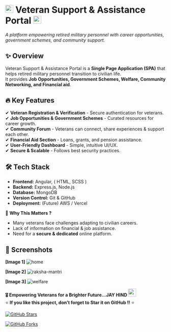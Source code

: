 # <img src="https://upload.wikimedia.org/wikipedia/en/4/41/Flag_of_India.svg" width="25px" hight="24px"> Veteran Support & Assistance Portal <img src="https://upload.wikimedia.org/wikipedia/en/4/41/Flag_of_India.svg" width="25px" hight="24px">    
 
*A platform empowering retired military personnel with career opportunities, government schemes, and community support.*  

## ✨ **Overview**
Veteran Support & Assistance Portal is a **Single Page Application (SPA)** that helps retired military personnel transition to civilian life.<br> 
It provides **Job Opportunities, Government Schemes, Welfare, Community Networking, and Financial aid**.  

## 🔥 **Key Features**
✔ **Veteran Registration & Verification** - Secure authentication for veterans.  
✔ **Job Opportunities & Government Schemes** - Curated resources for career growth.  
✔ **Community Forum** - Veterans can connect, share experiences & support each other.  
✔ **Financial Aid Section** - Loans, grants, and pension assistance.  
✔ **User-Friendly Dashboard** - Simple, intuitive UI/UX.  
✔ **Secure & Scalable** - Follows best security practices.  

## 🛠 **Tech Stack**
- **Frontend:** Angular, ( HTML, SCSS )
- **Backend:** Express.js, Node.js  
- **Database:** MongoDB  
- **Version Control:** Git & GitHub  
- **Deployment:** (Future) AWS / Vercel

🎯 **Why This Matters ?**  
- Many veterans face challenges adapting to civilian careers.  
- Lack of information on financial & job assistance.  
- Need for a **secure & dedicated** online platform.

## 📸 **Screenshots** 
**[Image 1]** ![home](https://github.com/user-attachments/assets/8ce119ce-b2af-40be-93f4-3e9959841bc7)

**[Image 2]** ![raksha-mantri](https://github.com/user-attachments/assets/0ad01cd2-f3ab-4620-bb92-eee5ca3b3891)

**[Image 3]** ![welfare](https://github.com/user-attachments/assets/b817726b-d71d-4b6f-a6dc-36c0404a7074)

**🎖️ Empowering Veterans for a Brighter Future...JAY HIND <img src="https://upload.wikimedia.org/wikipedia/en/4/41/Flag_of_India.svg" width="25px" hight="24px">**<br>
⭐ **If you like this project, don’t forget to Star it on GitHub !!** ⭐<br>  

[![GitHub Stars](https://img.shields.io/github/stars/Sandhya-1401/Veteran-Support-Portal?style=social)](https://github.com/Sandhya-1401/Veteran-Support-Portal)  

[![GitHub Forks](https://img.shields.io/github/forks/Sandhya-1401/Veteran-Support-Portal?style=social)](https://github.com/Sandhya-1401/Veteran-Support-Portal)  
